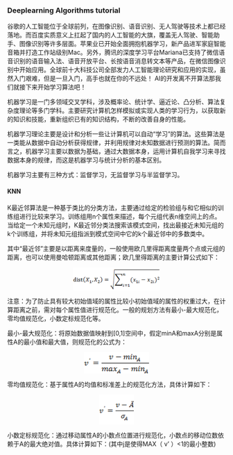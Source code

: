 ### Deeplearning Algorithms tutorial
谷歌的人工智能位于全球前列，在图像识别、语音识别、无人驾驶等技术上都已经落地。而百度实质意义上扛起了国内的人工智能的大旗，覆盖无人驾驶、智能助手、图像识别等许多层面。苹果业已开始全面拥抱机器学习，新产品进军家庭智能音箱并打造工作站级别Mac。另外，腾讯的深度学习平台Mariana已支持了微信语音识别的语音输入法、语音开放平台、长按语音消息转文本等产品，在微信图像识别中开始应用。全球前十大科技公司全部发力人工智能理论研究和应用的实现，虽然入门艰难，但是一旦入门，高手也就在你的不远处！
AI的开发离不开算法那我们就接下来开始学习算法吧！

机器学习是一门多领域交叉学科，涉及概率论、统计学、逼近论、凸分析、算法复杂度理论等多门学科。主要研究计算机怎样模拟或实现人类的学习行为，以获取新的知识和技能，重新组织已有的知识结构，不断的改善自身的性能。

机器学习理论主要是设计和分析一些让计算机可以自动“学习”的算法。这些算法是一类能从数据中自动分析获得规律，并利用规律对未知数据进行预测的算法。简而言之，机器学习主要以数据为基础，通过大数据本身，运用计算机自我学习来寻找数据本身的规律，而这是机器学习与统计分析的基本区别。

机器学习主要有三种方式：监督学习，无监督学习与半监督学习。

#### KNN
K最近邻算法是一种基于类比的分类方法，主要通过给定的检验组与和它相似的训练组进行比较来学习。训练组用n个属性来描述，每个元组代表n维空间上的点。当给定一个未知元组时，K最近邻分类法搜索该模式空间，找出最接近未知元组的k个训练组，并将未知元组指派到模式空间中它的k个最近邻中的多数类中。

其中“最近邻”主要是以距离来度量的，一般使用欧几里得距离度量两个点或元组的距离，也可以使用曼哈顿距离或其他距离；欧几里得距离的主要计算公式如下：
<p align="center">
<img width="200" align="center" src="../../images/87.jpg" />
</p>

注意：为了防止具有较大初始值域的属性比较小初始值域的属性的权重过大，在计算距离之前，需对每个属性值进行规范化。一般的规划方法有最小-最大规范化，零均值规范化，小数定标规范化等。

最小-最大规范化：将原始数据值映射到[0,1]空间中，假定minA和maxA分别是属性A的最小值和最大值，则规范化的公式为：
<p align="center">
<img width="150" align="center" src="../../images/88.jpg" />
</p>
零均值规范化：基于属性A的均值和标准差上的规范化方法，具体计算如下：
<p align="center">
<img width="80" align="center" src="../../images/89.jpg" />
</p>

小数定标规范化：通过移动属性A的小数点位置进行规范化，小数点的移动位数依赖于A的最大绝对值。具体计算如下：(其中j是使得MAX（ v’ ）<1的最小整数)
